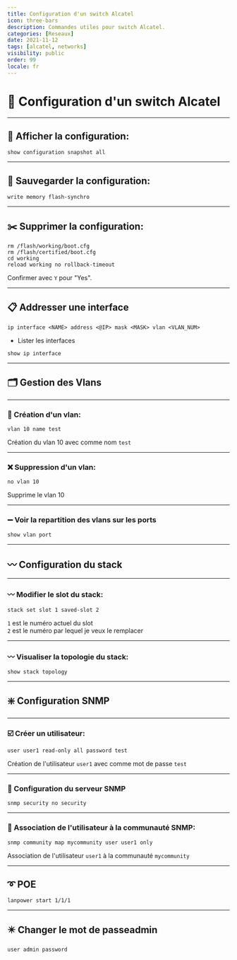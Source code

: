 ```yaml
---
title: Configuration d'un switch Alcatel
icon: three-bars
description: Commandes utiles pour switch Alcatel.
categories: [Reseaux]
date: 2021-11-12
tags: [alcatel, networks]
visibility: public
order: 99
locale: fr
---
```


# :gloves: Configuration d'un switch Alcatel

---

## :bookmark_tabs: Afficher la configuration:  

```
show configuration snapshot all
```

---

## :memo: Sauvegarder la configuration:

```
write memory flash-synchro
```

---

## :scissors: Supprimer la configuration:  

```
rm /flash/working/boot.cfg
rm /flash/certified/boot.cfg
cd working
reload working no rollback-timeout
```

Confirmer avec `Y` pour "Yes".  

---

## :clipboard: Addresser une interface

```
ip interface <NAME> address <@IP> mask <MASK> vlan <VLAN_NUM>
```

- Lister les interfaces  

```
show ip interface
```

---

## :card_index_dividers: Gestion des Vlans

---

### :file_folder: Création d'un vlan:  

```
vlan 10 name test
```

Création du vlan 10 avec comme nom `test`

---

### :x: Suppression d'un vlan:  

```
no vlan 10
```

Supprime le vlan 10

---

### :heavy_minus_sign: Voir la repartition des vlans sur les ports

```
show vlan port
```

---

## :wavy_dash: Configuration du stack

---

### :wavy_dash: Modifier le slot du stack:  

```
stack set slot 1 saved-slot 2
```

`1` est le numéro actuel du slot  
`2` est le numéro par lequel je veux le remplacer  

---

### :wavy_dash: Visualiser la topologie du stack:

```
show stack topology
```

---

## :sparkle: Configuration SNMP

---

### :ballot_box_with_check: Créer un utilisateur:  

```
user user1 read-only all password test
```

Création de l'utilisateur `user1` avec comme mot de passe `test`  

---

### :beginner: Configuration du serveur SNMP

```
snmp security no security
```

---

### :beginner: Association de l'utilisateur à la communauté SNMP:  

```
snmp community map mycommunity user user1 only
```

Association de l'utilisateur `user1` à la communauté `mycommunity`


---

## :curly_loop: POE

```
lanpower start 1/1/1
```

---

## :eight_pointed_black_star: Changer le mot de passeadmin

```
user admin password
```